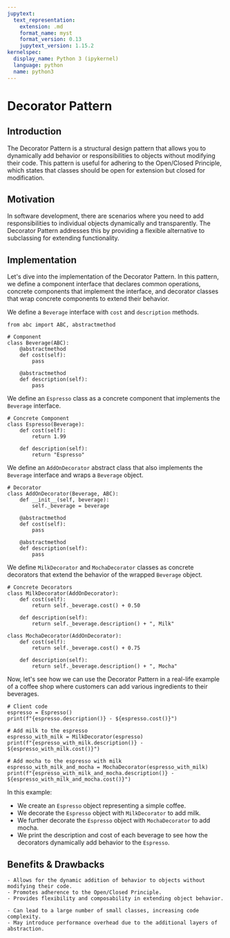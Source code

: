 ```yaml
---
jupytext:
  text_representation:
    extension: .md
    format_name: myst
    format_version: 0.13
    jupytext_version: 1.15.2
kernelspec:
  display_name: Python 3 (ipykernel)
  language: python
  name: python3
---
```


# Decorator Pattern

## Introduction

The Decorator Pattern is a structural design pattern that allows you to dynamically add behavior or responsibilities to objects without modifying their code. This pattern is useful for adhering to the Open/Closed Principle, which states that classes should be open for extension but closed for modification.

## Motivation

In software development, there are scenarios where you need to add responsibilities to individual objects dynamically and transparently. The Decorator Pattern addresses this by providing a flexible alternative to subclassing for extending functionality.

## Implementation

Let's dive into the implementation of the Decorator Pattern. In this pattern, we define a component interface that declares common operations, concrete components that implement the interface, and decorator classes that wrap concrete components to extend their behavior.

We define a `Beverage` interface with `cost` and `description` methods.

```{code-cell} ipython3
from abc import ABC, abstractmethod

# Component
class Beverage(ABC):
    @abstractmethod
    def cost(self):
        pass

    @abstractmethod
    def description(self):
        pass
```

We define an `Espresso` class as a concrete component that implements the `Beverage` interface.

```{code-cell} ipython3
# Concrete Component
class Espresso(Beverage):
    def cost(self):
        return 1.99

    def description(self):
        return "Espresso"
```

We define an `AddOnDecorator` abstract class that also implements the `Beverage` interface and wraps a `Beverage` object.

```{code-cell} ipython3
# Decorator
class AddOnDecorator(Beverage, ABC):
    def __init__(self, beverage):
        self._beverage = beverage

    @abstractmethod
    def cost(self):
        pass

    @abstractmethod
    def description(self):
        pass
```

We define `MilkDecorator` and `MochaDecorator` classes as concrete decorators that extend the behavior of the wrapped `Beverage` object.

```{code-cell} ipython3
# Concrete Decorators
class MilkDecorator(AddOnDecorator):
    def cost(self):
        return self._beverage.cost() + 0.50

    def description(self):
        return self._beverage.description() + ", Milk"

class MochaDecorator(AddOnDecorator):
    def cost(self):
        return self._beverage.cost() + 0.75

    def description(self):
        return self._beverage.description() + ", Mocha"
```

Now, let's see how we can use the Decorator Pattern in a real-life example of a coffee shop where customers can add various ingredients to their beverages.

```{code-cell} ipython3
# Client code
espresso = Espresso()
print(f"{espresso.description()} - ${espresso.cost()}")

# Add milk to the espresso
espresso_with_milk = MilkDecorator(espresso)
print(f"{espresso_with_milk.description()} - ${espresso_with_milk.cost()}")

# Add mocha to the espresso with milk
espresso_with_milk_and_mocha = MochaDecorator(espresso_with_milk)
print(f"{espresso_with_milk_and_mocha.description()} - ${espresso_with_milk_and_mocha.cost()}")
```

In this example:
- We create an `Espresso` object representing a simple coffee.
- We decorate the `Espresso` object with `MilkDecorator` to add milk.
- We further decorate the `Espresso` object with `MochaDecorator` to add mocha.
- We print the description and cost of each beverage to see how the decorators dynamically add behavior to the `Espresso`.


## Benefits & Drawbacks

```{admonition} Benefits
- Allows for the dynamic addition of behavior to objects without modifying their code.
- Promotes adherence to the Open/Closed Principle.
- Provides flexibility and composability in extending object behavior.
```

```{admonition} Drawbacks
- Can lead to a large number of small classes, increasing code complexity.
- May introduce performance overhead due to the additional layers of abstraction.
```
